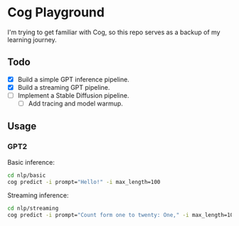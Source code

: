 # Cog Playground

I'm trying to get familiar with Cog, so this repo serves as a backup of my learning journey.

## Todo

- [x] Build a simple GPT inference pipeline.
- [x] Build a streaming GPT pipeline.
- [ ] Implement a Stable Diffusion pipeline.
    - [ ] Add tracing and model warmup.

## Usage

### GPT2

Basic inference:

```bash
cd nlp/basic
cog predict -i prompt="Hello!" -i max_length=100
```

Streaming inference:

```bash
cd nlp/streaming
cog predict -i prompt="Count form one to twenty: One," -i max_length=100
```